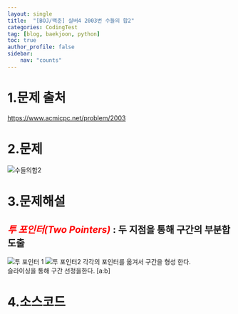 ```yaml
---
layout: single
title:  "[BOJ/백준] 실버4 2003번 수들의 합2"
categories: CodingTest
tag: [blog, baekjoon, python]
toc: true
author_profile: false
sidebar:
    nav: "counts"
---
```

# 1.문제 출처
<https://www.acmicpc.net/problem/2003>

# 2.문제
![수들의합2](https://github.com/kghees/kghees.github.io/assets/92205960/01648ded-c217-496a-b744-b22c29161c90)


# 3.문제해설
## <span style="color:red">***투 포인터(Two Pointers)***</span> : 두 지점을 통해 구간의 부분합 도출
![투 포인터 1](https://github.com/kghees/kghees.github.io/assets/92205960/1c2496c1-77d3-468f-8f8a-5766413f5f6a)
![투 포인터2](https://github.com/kghees/kghees.github.io/assets/92205960/a6ed4662-870b-44fa-82db-e8a408de0934)
                             각각의 포인터를 옮겨서 구간을 형성 한다.  
슬라이싱을 통해 구간 선정을한다. [a:b]  


# 4.소스코드
  <script src="https://gist.github.com/kghees/f37ac72b9598630115513822b541fedc.js"></script>
